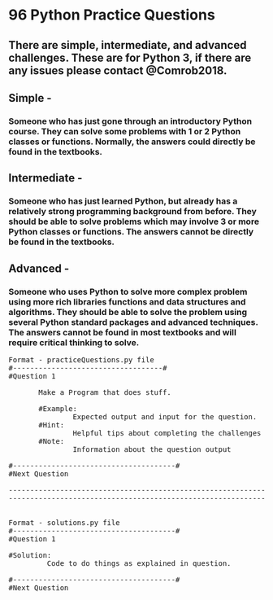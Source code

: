 # 96 Python Practice Questions
## There are simple, intermediate, and advanced challenges. These are for Python 3, if there are any issues please contact @Comrob2018.

## Simple -
### Someone who has just gone through an introductory Python course. They can solve some problems with 1 or 2 Python classes or functions. Normally, the answers could directly be found in the textbooks.
         
## Intermediate - 
### Someone who has just learned Python, but already has a relatively strong programming background from before. They should be able to solve problems which may involve 3 or more Python classes or functions. The answers cannot be directly be found in the textbooks.
               
## Advanced - 
### Someone who uses Python to solve more complex problem using more rich libraries functions and data structures and algorithms. They should be able to solve the problem using several Python standard packages and advanced techniques. The answers cannot be found in most  textbooks and will require critical thinking to solve.
<pre>
Format - practiceQuestions.py file
#-----------------------------------#
#Question 1
        
       Make a Program that does stuff.
                    
       #Example:
               Expected output and input for the question.
       #Hint:
               Helpful tips about completing the challenges
       #Note:
               Information about the question output
               
#--------------------------------------#
#Next Question

--------------------------------------------------------------
--------------------------------------------------------------


Format - solutions.py file
#--------------------------------------#
#Question 1
 
#Solution:
         Code to do things as explained in question. 

#--------------------------------------#
#Next Question

</pre>
